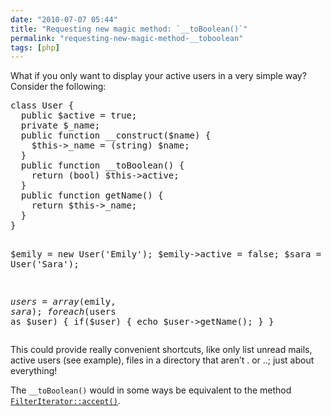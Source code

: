 ```yaml
---
date: "2010-07-07 05:44"
title: "Requesting new magic method: `__toBoolean()`"
permalink: "requesting-new-magic-method-__toboolean"
tags: [php]
---
```


What if you only want to display your active users in a very simple way? Consider the following:
<div class="CodeRay">
<div class="code">
<pre>class User {
  public $active = true;
  private $_name;
  public function __construct($name) {
    $this-&gt;_name = (string) $name;
  }
  public function __toBoolean() {
    return (bool) $this-&gt;active;
  }
  public function getName() {
    return $this-&gt;_name;
  }
}

$emily = new User('Emily');
$emily-&gt;active = false;
$sara = new User('Sara');

$users = array($emily, $sara);
foreach($users as $user) {
  if($user) {
    echo $user-&gt;getName();
  }
}</pre>
</div>
</div>
This could provide really convenient shortcuts, like only list unread mails, active users (see example), files in a directory that aren’t . or ..; just about everything!

The <code>__toBoolean()</code> would in some ways be equivalent to the method <a href="http://www.php.net/manual/en/class.filteriterator.php"><code>FilterIterator::accept()</code></a>.

